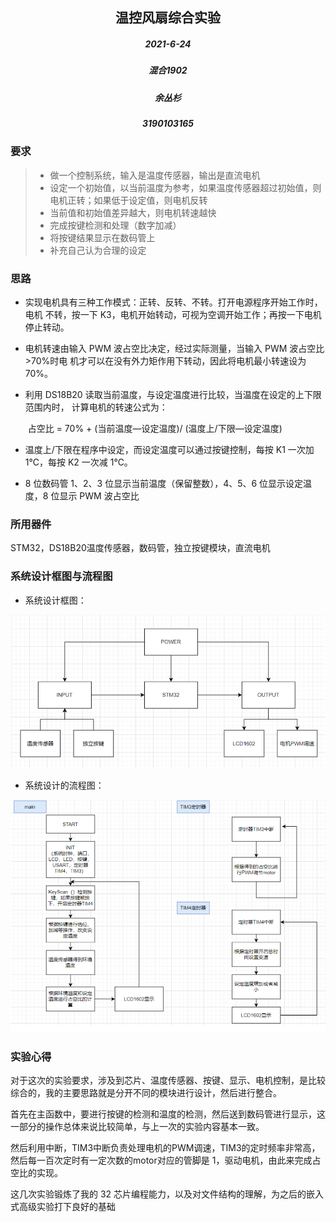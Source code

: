 

















## 								<center>温控风扇综合实验</center>











<h5>
    <center>2021-6-24</center>  
</h5>             













##### 

##### <center>混合1902</center>



##### <center>余丛杉</center>



##### <center>3190103165</center>













### 要求

> + 做一个控制系统，输入是温度传感器，输出是直流电机 
> + 设定一个初始值，以当前温度为参考，如果温度传感器超过初始值，则电机正转；如果低于设定值，则电机反转 
> + 当前值和初始值差异越大，则电机转速越快 
> + 完成按键检测和处理（数字加减） 
> + 将按键结果显示在数码管上 
> + 补充自己认为合理的设定



### 思路

+ 实现电机具有三种工作模式：正转、反转、不转。打开电源程序开始工作时，电机 不转，按一下 K3，电机开始转动，可视为空调开始工作；再按一下电机停止转动。 

+ 电机转速由输入 PWM 波占空比决定，经过实际测量，当输入 PWM 波占空比>70%时电 机才可以在没有外力矩作用下转动，因此将电机最小转速设为 70%。 

+ 利用 DS18B20 读取当前温度，与设定温度进行比较，当温度在设定的上下限范围内时， 计算电机的转速公式为： 

  ​				占空比 = 70% + (当前温度—设定温度)/ (温度上/下限—设定温度)

+ 温度上/下限在程序中设定，而设定温度可以通过按键控制，每按 K1 一次加 1℃，每按 K2 一次减 1℃。

+  8 位数码管 1、2、3 位显示当前温度（保留整数），4、5、6 位显示设定温度，8 位显示 PWM 波占空比



### 所用器件

STM32，DS18B20温度传感器，数码管，独立按键模块，直流电机



### 系统设计框图与流程图

+ 系统设计框图：

![image-20210624230205856](image-20210624230205856.png)

+ 系统设计的流程图：

![image-20210624230223761](image-20210624230223761.png)

### 实验心得

对于这次的实验要求，涉及到芯片、温度传感器、按键、显示、电机控制，是比较综合的，我的主要思路就是分开不同的模块进行设计，然后进行整合。

首先在主函数中，要进行按键的检测和温度的检测，然后送到数码管进行显示，这一部分的操作总体来说比较简单，与上一次的实验内容基本一致。

然后利用中断，TIM3中断负责处理电机的PWM调速，TIM3的定时频率非常高，然后每一百次定时有一定次数的motor对应的管脚是 1，驱动电机，由此来完成占空比的实现。

这几次实验锻炼了我的 32 芯片编程能力，以及对文件结构的理解，为之后的嵌入式高级实验打下良好的基础
